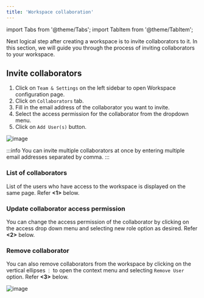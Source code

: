```yaml
---
title: 'Workspace collaboration'
---
```

import Tabs from '@theme/Tabs';
import TabItem from '@theme/TabItem';

Next logical step after creating a workspace is to invite collaborators to it. In this section, we will guide you through the process of inviting collaborators to your workspace.

## Invite collaborators
1. Click on `Team & Settings` on the left sidebar to open Workspace configuration page.
2. Click on `Collaborators` tab.
3. Fill in the email address of the collaborator you want to invite.
4. Select the access permission for the collaborator from the dropdown menu.
5. Click on `Add User(s)` button.
  
![image](/img/v2/workspace-collaboration.png)  
  
:::info
You can invite multiple collaborators at once by entering multiple email addresses separated by comma.
:::

### List of collaborators
List of the users who have access to the workspace is displayed on the same page. Refer **<1>** below.  

### Update collaborator access permission
You can change the access permission of the collaborator by clicking on the access drop down menu and selecting new role option as desired. Refer **<2>** below.  

### Remove collaborator
You can also remove collaborators from the workspace by clicking on the vertical ellipses `⋮` to open the context menu and selecting `Remove User` option. Refer **<3>** below.  

![image](/img/v2/workspace-collaboration-actions.png)